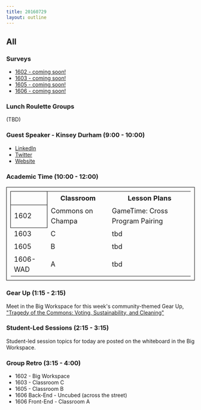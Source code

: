 ```yaml
---
title: 20160729
layout: outline
---
```


## All

### Surveys

* [1602 - coming soon!]()
* [1603 - coming soon!]()
* [1605 - coming soon!]()
* [1606 - coming soon!]()

### Lunch Roulette Groups
(TBD)

### Guest Speaker - Kinsey Durham (9:00 - 10:00)
* [LinkedIn](https://www.linkedin.com/in/kinseyanndurham)
* [Twitter](https://twitter.com/kinseyanndurham)
* [Website](http://kinseyanndurham.com/)

### Academic Time (10:00 - 12:00)

<table style="font-size: 18px; margin-bottom: 1.0em; line-height: 1.5em; font-weight: $font-weight-light; padding: 10px;
border: 1px solid black;">
  <tbody>
    <tr>
      <th style="border: 1px solid black;"></th>
      <th>Classroom</th>
      <th>Lesson Plans</th>
    </tr>
    <tr>
      <td style="border: 1px solid black;">1602</td>
      <td>Commons on Champa</td>
      <td>GameTime: Cross Program Pairing</td>
    </tr>
    <tr>
      <td>1603</td>
      <td>C</td>
      <td>tbd</td>
    </tr>
    <tr>
      <td>1605</td>
      <td>B</td>
      <td>tbd</td>
    </tr>
    <tr>
      <td>1606-WAD</td>
      <td>A</td>
      <td>tbd</td>
    </tr>
  </tbody>
</table>

### Gear Up (1:15 - 2:15)
Meet in the Big Workspace for this week's community-themed Gear Up, ["Tragedy of the Commons: Voting, Sustainability, and Cleaning"](https://github.com/turingschool/gear-up/blob/master/tragedy_of_the_commons.markdown)

### Student-Led Sessions (2:15 - 3:15)
Student-led session topics for today are posted on the whiteboard in the Big Workspace.

### Group Retro (3:15 - 4:00)
* 1602 - Big Workspace
* 1603 - Classroom C
* 1605 - Classroom B
* 1606 Back-End - Uncubed (across the street)
* 1606 Front-End - Classroom A
